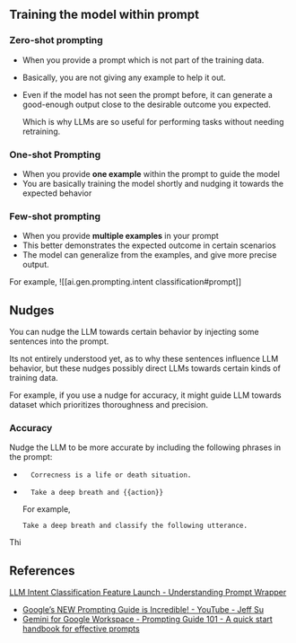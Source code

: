 

## Training the model within prompt 

### Zero-shot prompting

- When you provide a prompt which is not part of the training data.
- Basically, you are not giving any example to help it out.
- Even if the model has not seen the prompt before, it can generate a good-enough output close to the desirable outcome you expected.

    Which is why LLMs are so useful for performing tasks without needing retraining.

### One-shot Prompting

- When you provide **one example** within the prompt to guide the model
- You are basically training the model shortly and nudging it towards the expected behavior

### Few-shot prompting

- When you provide **multiple examples** in your prompt
- This better demonstrates the expected outcome in certain scenarios
- The model can generalize from the examples, and give more precise output.


For example, 
![[ai.gen.prompting.intent classification#prompt]]


## Nudges

You can nudge the LLM towards certain behavior by injecting some sentences into the prompt. 

Its not entirely understood yet, as to why these sentences influence LLM behavior, but these nudges possibly direct LLMs towards certain kinds of training data.

For example, if you use a nudge for accuracy, it might guide LLM towards dataset which prioritizes thoroughness and precision.

### Accuracy

Nudge the LLM to be more accurate by including the following phrases in the prompt:


* ```prompt
    Correcness is a life or death situation.
    ```


* ```prompt
    Take a deep breath and {{action}}
    ```

    For example,

    ```prompt
    Take a deep breath and classify the following utterance. 
    ```

Thi

## References

[LLM Intent Classification Feature Launch - Understanding Prompt Wrapper](https://youtu.be/47HgM-TmFBc?si=KY-iAgdsfRZ3tWZo&t=146)
- [Google’s NEW Prompting Guide is Incredible! - YouTube - Jeff Su](https://youtu.be/o64Mv-ArFDI?si=FNLomn_oZtD2mMV1)
- [Gemini for Google Workspace - Prompting Guide 101 - A quick start handbook for effective prompts](https://inthecloud.withgoogle.com/gemini-for-google-workspace-prompt-guide/dl-cd.html)